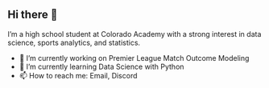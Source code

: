 ## Hi there 👋

I’m a high school student at Colorado Academy with a strong interest in data science, sports analytics, and statistics.

- 🔭 I’m currently working on Premier League Match Outcome Modeling
- 🌱 I’m currently learning Data Science with Python
- 📫 How to reach me: Email, Discord


<!--
**MarcusA27/marcusa27** is a ✨ _special_ ✨ repository because its `README.md` (this file) appears on your GitHub profile.

Here are some ideas to get you started:

- 🔭 I’m currently working on ...
- 🌱 I’m currently learning ...
- 👯 I’m looking to collaborate on ...
- 🤔 I’m looking for help with ...
- 💬 Ask me about ...
- 📫 How to reach me: ...
- 😄 Pronouns: ...
- ⚡ Fun fact: ...
-->

